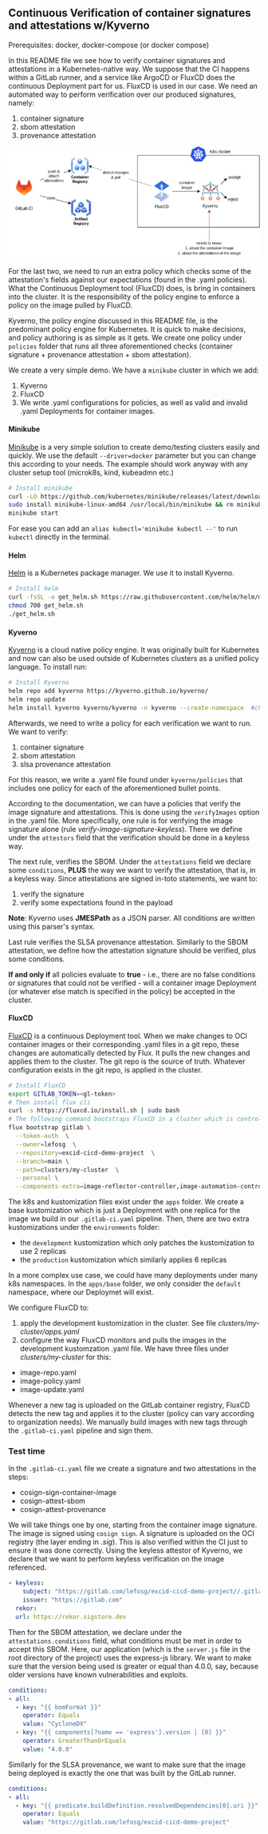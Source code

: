 ## Continuous Verification of container signatures and attestations w/Kyverno

Prerequisites: docker, docker-compose (or docker compose)

In this README file we see how to verify container signatures and attestations in a Kubernetes-native way. We suppose that the CI happens within a GitLab runner, and a service like ArgoCD or FluxCD does the continuous Deployment part for us. FluxCD is used in our case. We need an automated way to perform verification over our produced signatures, namely:
1. container signature
2. sbom attestation
3. provenance attestation

![alt text](/assets/cicd-aeros-kyverno.jpg)

For the last two, we need to run an extra policy which checks some of the attestation's fields against our expectations (found in the .yaml policies). What the Continuous Deployment tool (FluxCD) does, is bring in containers into the cluster. It is the responsibility of the policy engine to enforce a policy on the image pulled by FluxCD.

Kyverno, the policy engine discussed in this README file, is the predominant policy engine for Kubernetes. It is quick to make decisions, and policy authoring is as simple as it gets. We create one policy under `policies` folder that runs all three aforementioned checks (container signature + provenance attestation + sbom attestation).

We create a very simple demo. We have a `minikube` cluster in which we add:
1. Kyverno
2. FluxCD
3. We write .yaml configurations for policies, as well as valid and invalid .yaml Deployments for container images.

#### Minikube
[Minikube](https://minikube.sigs.k8s.io/docs/) is a very simple solution to create demo/testing clusters easily and quickly. We use the default `--driver=docker` parameter but you can change this according to your needs. The example should work anyway with any cluster setup tool (microk8s, kind, kubeadmn etc.)

```sh
# Install minikube
curl -LO https://github.com/kubernetes/minikube/releases/latest/download/minikube-linux-amd64
sudo install minikube-linux-amd64 /usr/local/bin/minikube && rm minikube-linux-amd64
minikube start
```

For ease you can add an `alias kubectl='minikube kubectl --'` to run `kubectl` directly in the terminal.

#### Helm
[Helm](https://helm.sh/) is a Kubernetes package manager. We use it to install Kyverno.

```sh
# Install helm
curl -fsSL -o get_helm.sh https://raw.githubusercontent.com/helm/helm/main/scripts/get-helm-3
chmod 700 get_helm.sh
./get_helm.sh
```

#### Kyverno
[Kyverno](https://kyverno.io/docs/introduction/) is a cloud native policy engine. It was originally built for Kubernetes and now can also be used outside of Kubernetes clusters as a unified policy language. To install run:

```sh
# Install Kyverno
helm repo add kyverno https://kyverno.github.io/kyverno/
helm repo update
helm install kyverno kyverno/kyverno -n kyverno --create-namespace  #check kyverno's website for HA installation
```

Afterwards, we need to write a policy for each verification we want to run. We want to verify:
1. container signature
2. sbom attestation
3. slsa provenance attestation

For this reason, we write a .yaml file found under `kyverno/policies` that includes one policy for each of the aforementioned bullet points.

According to the documentation, we can have a policies that verify the image signature and attestations. This is done using the `verifyImages` option in the .yaml file. More specifically, one rule is for verifying the image signature alone (rule *verify-image-signature-keyless*). There we define under the `attestors` field that the verification should be done in a keyless way. 

The next rule, verifies the SBOM. Under the `attestations` field we declare some `conditions`, **PLUS** the way we want to verify the attestation, that is, in a keyless way. Since attestations are signed in-toto statements, we want to:
1. verify the signature
2. verify some expectations found in the payload

**Note**: Kyverno uses **JMESPath** as a JSON parser. All conditions are written using this parser's syntax.

Last rule verifies the SLSA provenance attestation. Similarly to the SBOM attestation, we define how the attestation signature should be verified, plus some conditions.

**If and only if** all policies evaluate to **true** - i.e., there are no false conditions or signatures that could not be verified - will a container image Deployment (or whatever else match is specified in the policy) be accepted in the cluster. 


#### FluxCD
[FluxCD](https://fluxcd.io/) is a continuous Deployment tool. When we make changes to OCI container images or their corresponding .yaml files in a git repo, these changes are automatically detected by Flux. It pulls the new changes and applies them to the cluster. The git repo is the source of truth. Whatever configuration exists in the git repo, is applied in the cluster.

```sh
# Install FluxCD
export GITLAB_TOKEN=<gl-token>
# Then install flux cli
curl -s https://fluxcd.io/install.sh | sudo bash
# The following command bootstraps FluxCD in a cluster which is controlled by a personal project in GitLab, not a group project (see flux documentation for more on that)
flux bootstrap gitlab \
  --token-auth  \
  --owner=lefosg  \
  --repository=excid-cicd-demo-project  \
  --branch=main \
  --path=clusters/my-cluster  \
  --personal \
  --components-extra=image-reflector-controller,image-automation-controller
```

The k8s and kustomization files exist under the `apps` folder. We create a base kustomization which is just a Deployment with one replica for the image we build in our `.gitlab-ci.yaml` pipeline. 
Then, there are two extra kustomizations under the `environments` folder:
- the `development` kustomization which only patches the kustomization to use 2 replicas
- the `production` kustomization which similarly applies 6 replicas

In a more complex use case, we could have many deployments under many k8s namespaces. In the `apps/base` folder, we only consider the `default` namespace, where our Deploymet will exist.
 
We configure FluxCD to:
1. apply the development kustomization in the cluster. See file *clusters/my-cluster/apps.yaml*
2. configure the way FluxCD monitors and pulls the images in the development kustomzation .yaml file. We have three files under *clusters/my-cluster* for this:
  - image-repo.yaml
  - image-policy.yaml
  - image-update.yaml

Whenever a new tag is uploaded on the GitLab container registry, FluxCD detects the new tag and applies it to the cluster (policy can vary according to organization needs). We manually build images with new tags through the `.gitlab-ci.yaml` pipeline and sign them.


### Test time

In the `.gitlab-ci.yaml` file we create a signature and two attestations in the steps:
- cosign-sign-container-image
- cosign-attest-sbom
- cosign-attest-provenance

We will take things one by one, starting from the container image signature. The image is signed using `cosign sign`. A signature is uploaded on the OCI registry (the layer ending in *.sig*). This is also verified within the CI just to ensure it was done correctly. Using the keyless attestor of Kyverno, we declare that we want to perform keyless verification on the image referenced.
```yaml
- keyless:
    subject: "https://gitlab.com/lefosg/excid-cicd-demo-project//.gitlab-ci.yml@refs/heads/main"
    issuer: "https://gitlab.com"
  rekor:
  url: https://rekor.sigstore.dev
```

Then for the SBOM attestation, we declare under the `attestations.conditions` field, what conditions must be met in order to accept this SBOM. Here, our application (which is the `server.js` file in the root directory of the project) uses the express-js library. We want to make sure that the version being used is greater or equal than 4.0.0, say, because older versions have known vulnerabilities and exploits.
```yaml
conditions:
- all:
  - key: "{{ bomFormat }}"
    operator: Equals
    value: "CycloneDX"
  - key: "{{ components[?name == 'express'].version | [0] }}"
    operator: GreaterThanOrEquals
    value: "4.0.0" 
```

Similarly for the SLSA provenance, we want to make sure that the image being deployed is exactly the one that was built by the GitLab runner.
```yaml
conditions:
- all:
  - key: "{{ predicate.buildDefinition.resolvedDependencies[0].uri }}"
    operator: Equals
    value: "https://gitlab.com/lefosg/excid-cicd-demo-project"
```